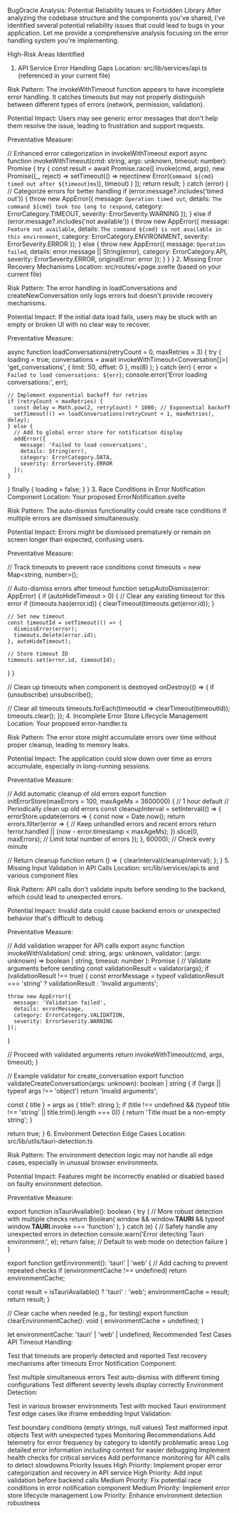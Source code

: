 BugOracle Analysis: Potential Reliability Issues in Forbidden Library
After analyzing the codebase structure and the components you've shared, I've identified several potential reliability issues that could lead to bugs in your application. Let me provide a comprehensive analysis focusing on the error handling system you're implementing.

High-Risk Areas Identified
1. API Service Error Handling Gaps
Location: src/lib/services/api.ts (referenced in your current file)

Risk Pattern: The invokeWithTimeout function appears to have incomplete error handling. It catches timeouts but may not properly distinguish between different types of errors (network, permission, validation).

Potential Impact: Users may see generic error messages that don't help them resolve the issue, leading to frustration and support requests.

Preventative Measure:

// Enhanced error categorization in invokeWithTimeout
export async function invokeWithTimeout<T>(cmd: string, args: unknown, timeout: number): Promise<T> {
  try {
    const result = await Promise.race([
      invoke<T>(cmd, args),
      new Promise<never>((_, reject) => 
        setTimeout(() => reject(new Error(`Command ${cmd} timed out after ${timeout}ms`)), timeout)
      )
    ]);
    return result;
  } catch (error) {
    // Categorize errors for better handling
    if (error.message?.includes('timed out')) {
      throw new AppError({
        message: `Operation timed out`,
        details: `The command ${cmd} took too long to respond`,
        category: ErrorCategory.TIMEOUT,
        severity: ErrorSeverity.WARNING
      });
    } else if (error.message?.includes('not available')) {
      throw new AppError({
        message: `Feature not available`,
        details: `The command ${cmd} is not available in this environment`,
        category: ErrorCategory.ENVIRONMENT,
        severity: ErrorSeverity.ERROR
      });
    } else {
      throw new AppError({
        message: `Operation failed`,
        details: error.message || String(error),
        category: ErrorCategory.API,
        severity: ErrorSeverity.ERROR,
        originalError: error
      });
    }
  }
}
2. Missing Error Recovery Mechanisms
Location: src/routes/+page.svelte (based on your current file)

Risk Pattern: The error handling in loadConversations and createNewConversation only logs errors but doesn't provide recovery mechanisms.

Potential Impact: If the initial data load fails, users may be stuck with an empty or broken UI with no clear way to recover.

Preventative Measure:

async function loadConversations(retryCount = 0, maxRetries = 3) {
  try {
    loading = true;
    conversations = await invokeWithTimeout<Conversation[]>(
      'get_conversations', 
      { limit: 50, offset: 0 }, 
      ms(8)
    );
  } catch (err) {
    error = `Failed to load conversations: ${err}`;
    console.error('Error loading conversations:', err);
    
    // Implement exponential backoff for retries
    if (retryCount < maxRetries) {
      const delay = Math.pow(2, retryCount) * 1000; // Exponential backoff
      setTimeout(() => loadConversations(retryCount + 1, maxRetries), delay);
    } else {
      // Add to global error store for notification display
      addError({
        message: 'Failed to load conversations',
        details: String(err),
        category: ErrorCategory.DATA,
        severity: ErrorSeverity.ERROR
      });
    }
  } finally {
    loading = false;
  }
}
3. Race Conditions in Error Notification Component
Location: Your proposed ErrorNotification.svelte

Risk Pattern: The auto-dismiss functionality could create race conditions if multiple errors are dismissed simultaneously.

Potential Impact: Errors might be dismissed prematurely or remain on screen longer than expected, confusing users.

Preventative Measure:

// Track timeouts to prevent race conditions
const timeouts = new Map<string, number>();

// Auto-dismiss errors after timeout
function setupAutoDismiss(error: AppError) {
  if (autoHideTimeout > 0) {
    // Clear any existing timeout for this error
    if (timeouts.has(error.id)) {
      clearTimeout(timeouts.get(error.id));
    }
    
    // Set new timeout
    const timeoutId = setTimeout(() => {
      dismissError(error);
      timeouts.delete(error.id);
    }, autoHideTimeout);
    
    // Store timeout ID
    timeouts.set(error.id, timeoutId);
  }
}

// Clean up timeouts when component is destroyed
onDestroy(() => {
  if (unsubscribe) unsubscribe();
  
  // Clear all timeouts
  timeouts.forEach(timeoutId => clearTimeout(timeoutId));
  timeouts.clear();
});
4. Incomplete Error Store Lifecycle Management
Location: Your proposed error-handler.ts

Risk Pattern: The error store might accumulate errors over time without proper cleanup, leading to memory leaks.

Potential Impact: The application could slow down over time as errors accumulate, especially in long-running sessions.

Preventative Measure:

// Add automatic cleanup of old errors
export function initErrorStore(maxErrors = 100, maxAgeMs = 3600000) { // 1 hour default
  // Periodically clean up old errors
  const cleanupInterval = setInterval(() => {
    errorStore.update(errors => {
      const now = Date.now();
      return errors.filter(error => {
        // Keep unhandled errors and recent errors
        return !error.handled || (now - error.timestamp < maxAgeMs);
      }).slice(0, maxErrors); // Limit total number of errors
    });
  }, 60000); // Check every minute
  
  // Return cleanup function
  return () => {
    clearInterval(cleanupInterval);
  };
}
5. Missing Input Validation in API Calls
Location: src/lib/services/api.ts and various component files

Risk Pattern: API calls don't validate inputs before sending to the backend, which could lead to unexpected errors.

Potential Impact: Invalid data could cause backend errors or unexpected behavior that's difficult to debug.

Preventative Measure:

// Add validation wrapper for API calls
export async function invokeWithValidation<T>(
  cmd: string, 
  args: unknown, 
  validator: (args: unknown) => boolean | string,
  timeout: number
): Promise<T> {
  // Validate arguments before sending
  const validationResult = validator(args);
  if (validationResult !== true) {
    const errorMessage = typeof validationResult === 'string' 
      ? validationResult 
      : 'Invalid arguments';
      
    throw new AppError({
      message: 'Validation failed',
      details: errorMessage,
      category: ErrorCategory.VALIDATION,
      severity: ErrorSeverity.WARNING
    });
  }
  
  // Proceed with validated arguments
  return invokeWithTimeout<T>(cmd, args, timeout);
}

// Example validator for create_conversation
export function validateCreateConversation(args: unknown): boolean | string {
  if (!args || typeof args !== 'object') return 'Invalid arguments';
  
  const { title } = args as { title?: string };
  if (title !== undefined && (typeof title !== 'string' || title.trim().length === 0)) {
    return 'Title must be a non-empty string';
  }
  
  return true;
}
6. Environment Detection Edge Cases
Location: src/lib/utils/tauri-detection.ts

Risk Pattern: The environment detection logic may not handle all edge cases, especially in unusual browser environments.

Potential Impact: Features might be incorrectly enabled or disabled based on faulty environment detection.

Preventative Measure:

export function isTauriAvailable(): boolean {
  try {
    // More robust detection with multiple checks
    return Boolean(
      window && 
      window.__TAURI__ && 
      typeof window.__TAURI__.invoke === 'function'
    );
  } catch (e) {
    // Safely handle any unexpected errors in detection
    console.warn('Error detecting Tauri environment:', e);
    return false; // Default to web mode on detection failure
  }
}

export function getEnvironment(): 'tauri' | 'web' {
  // Add caching to prevent repeated checks
  if (environmentCache !== undefined) return environmentCache;
  
  const result = isTauriAvailable() ? 'tauri' : 'web';
  environmentCache = result;
  return result;
}

// Clear cache when needed (e.g., for testing)
export function clearEnvironmentCache(): void {
  environmentCache = undefined;
}

let environmentCache: 'tauri' | 'web' | undefined;
Recommended Test Cases
API Timeout Handling:

Test that timeouts are properly detected and reported
Test recovery mechanisms after timeouts
Error Notification Component:

Test multiple simultaneous errors
Test auto-dismiss with different timing configurations
Test different severity levels display correctly
Environment Detection:

Test in various browser environments
Test with mocked Tauri environment
Test edge cases like iframe embedding
Input Validation:

Test boundary conditions (empty strings, null values)
Test malformed input objects
Test with unexpected types
Monitoring Recommendations
Add telemetry for error frequency by category to identify problematic areas
Log detailed error information including context for easier debugging
Implement health checks for critical services
Add performance monitoring for API calls to detect slowdowns
Priority Issues
High Priority: Implement proper error categorization and recovery in API service
High Priority: Add input validation before backend calls
Medium Priority: Fix potential race conditions in error notification component
Medium Priority: Implement error store lifecycle management
Low Priority: Enhance environment detection robustness
